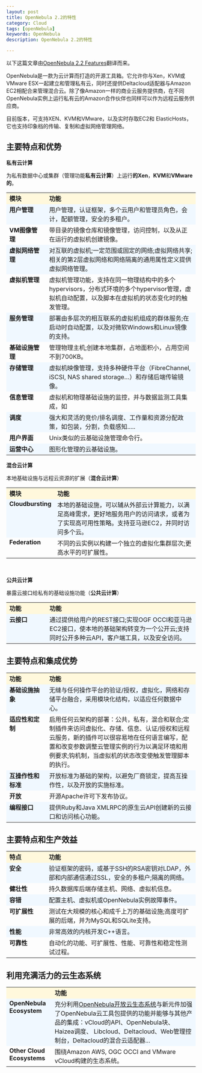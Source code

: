 ```yaml
---
layout: post
title: OpenNebula 2.2的特性
category: Cloud
tags: [openNebula]
keywords: OpenNebula
description: OpenNebula 2.2的特性

---
```

<p>以下这篇文章由<a title="OpenNebula 2.2 Features" href="http://opennebula.org/documentation:features">OpenNebula 2.2 Features</a>翻译而来。</p>

<p>OpenNebula是一款为云计算而打造的开源工具箱。它允许你与Xen，KVM或VMware ESX一起建立和管理私有云，同时还提供Deltacloud适配器与Amazon EC2相配合来管理混合云。除了像Amazon一样的商业云服务提供商，在不同OpenNebula实例上运行私有云的Amazon合作伙伴也同样可以作为远程云服务供应商。</p>

<p>目前版本，可支持XEN、KVM和VMware，以及实时存取EC2和 ElasticHosts，它也支持印象档的传输、复制和虚拟网络管理网络。
<h2>主要特点和优势</h2>
<strong>私有云计算</strong><strong> </strong></p>

<p>为私有数据中心或集群（管理功能<strong>私有云计算</strong>）上运行<strong>的</strong><strong>Xen</strong>，<strong>KVM</strong>和<strong>VMware</strong><strong>的</strong>。
<table width="100%">
<tbody>
<tr bgcolor="cornsilk">
<td valign="top" width="107"><strong>模块</strong></td>
<td valign="top" width="453"><strong>功能</strong></td>
</tr>
<tr bgcolor="aliceblue">
<td valign="top" width="107"><strong>用户管理</strong></td>
<td valign="top" width="453">用户管理，认证框架，多个云用户和管理员角色，会计，配额管理，安全的多租户。</td>
</tr>
<tr>
<td valign="top" width="107"><strong>VM</strong><strong>图像管理</strong></td>
<td valign="top" width="453">带目录的镜像仓库和镜像管理，访问控制，以及从正在运行的虚拟机创建镜像。</td>
</tr>
<tr bgcolor="aliceblue">
<td valign="top" width="107"><strong>虚拟网络管理</strong></td>
<td valign="top" width="453">对互联的虚拟机;一定范围或固定的网络;虚拟网络共享;相关的第2层虚拟网络和网络隔离的通用属性定义提供虚拟网络管理。</td>
</tr>
<tr>
<td valign="top" width="107"><strong>虚拟机管理</strong></td>
<td valign="top" width="453">虚拟机管理功能，支持在同一物理结构中的多个hypervisors，分布式环境的多个hypervisor管理，虚拟机自动配置，以及脚本在虚拟机的状态变化时的触发管理。</td>
</tr>
<tr bgcolor="aliceblue">
<td valign="top" width="107"><strong>服务管理</strong></td>
<td valign="top" width="453">部署由多层次的相互联系的虚拟机组成的群体服务;在启动时自动配置，以及对微软Windows和Linux镜像的支持。</td>
</tr>
<tr>
<td valign="top" width="107"><strong>基础设施管理</strong></td>
<td valign="top" width="453">管理物理主机;创建本地集群，占地面积小，占用空间不到700KB。</td>
</tr>
<tr bgcolor="aliceblue">
<td valign="top" width="107"><strong>存储管理</strong></td>
<td valign="top" width="453">虚拟机映像管理，支持多种硬件平台（FibreChannel, iSCSI, NAS shared storage…）和存储后端传输镜像。</td>
</tr>
<tr>
<td valign="top" width="107"><strong>信息管理</strong></td>
<td valign="top" width="453">虚拟机和物理基础设施的监控，并与数据监测工具集成，如</td>
</tr>
<tr bgcolor="aliceblue">
<td valign="top" width="107"><strong>调度</strong></td>
<td valign="top" width="453">强大和灵活的竞价/排名调度、工作量和资源分配政策，如包装，分割，负载感知.....</td>
</tr>
<tr>
<td valign="top" width="107"><strong>用户界面</strong></td>
<td valign="top" width="453">Unix类似的云基础设施管理命令行。</td>
</tr>
<tr bgcolor="aliceblue">
<td valign="top" width="107"><strong>运营中心</strong></td>
<td valign="top" width="453">图形化管理的云基础设施。</td>
</tr>
</tbody>
</table>
<!--more--></p>

<p><strong>混合云计算</strong></p>

<p>本地基础设施与远程云资源的扩展（<strong>混合云计算</strong>）
<table width="100%">
<tbody>
<tr bgcolor="cornsilk">
<td valign="top" width="111"><strong>模块</strong></td>
<td valign="top" width="449"><strong>功能</strong></td>
</tr>
<tr bgcolor="aliceblue">
<td valign="top" width="111"><strong>Cloudbursting</strong></td>
<td valign="top" width="449">本地的基础设施，可以辅从外部云计算能力，以满足高峰需求，更好地服务用户的访问请求，或者为了实现高可用性策略。支持亚马逊EC2，并同时访问多个云。</td>
</tr>
<tr>
<td valign="top" width="111"><strong>Federation</strong><strong> </strong></td>
<td valign="top" width="449">不同的云实例以构建一个独立的虚拟化集群层次;更高水平的可扩展性。</td>
</tr>
</tbody>
</table>
&nbsp;</p>

<p><strong>公共云计算</strong></p>

<p>暴露云接口给私有的基础设施功能（<strong>公共云计算</strong>）
<table width="100%">
<tbody>
<tr bgcolor="cornsilk">
<td valign="top" width="107"><strong>功能</strong></td>
<td valign="top" width="453"><strong>功能</strong></td>
</tr>
<tr bgcolor="aliceblue">
<td valign="top" width="107"><strong>云接口</strong></td>
<td valign="top" width="453">通过提供给用户的REST接口;实现OGF OCCI和亚马逊EC2接口，使本地的基础架构转变为一个公开云;支持同时公开多种云API，客户端工具，以及安全访问。</td>
</tr>
</tbody>
</table>
<h2>主要特点和集成优势</h2>
<table width="100%">
<tbody>
<tr bgcolor="cornsilk">
<td valign="top" width="107"><strong>功能</strong></td>
<td valign="top" width="453"><strong>功能</strong></td>
</tr>
<tr bgcolor="aliceblue">
<td valign="top" width="107"><strong>基础设施抽象</strong></td>
<td valign="top" width="453">无缝与任何操作平台的验证/授权，虚拟化，网络和存储平台融合，采用模块化结构，以适应任何数据中心。</td>
</tr>
<tr>
<td valign="top" width="107"><strong>适应性和定制</strong></td>
<td valign="top" width="453">启用任何云架构的部署：公共，私有，混合和联合;定制插件来访问虚拟化、存储、信息、认证/授权和远程云服务，新的插件可以很容易地在任何语言编写，配置和改变参数调整云管理实例的行为以满足环境和用例要求;钩机制，当虚拟机的状态改变使触发管理脚本的执行。</td>
</tr>
<tr bgcolor="aliceblue">
<td valign="top" width="107"><strong>互操作性和标准</strong></td>
<td valign="top" width="453">开放标准为基础的架构，以避免厂商锁定，提高互操作性​​，以及开放的实施标准。</td>
</tr>
<tr>
<td valign="top" width="107"><strong>开放</strong></td>
<td valign="top" width="453">开源Apache许可下发布协议。</td>
</tr>
<tr bgcolor="aliceblue">
<td valign="top" width="107"><strong>编程接口</strong></td>
<td valign="top" width="453">提供Ruby和Java XMLRPC的原生云API创建新的云接口和访问核心功能。</td>
</tr>
</tbody>
</table>
<h2>主要特点和生产效益</h2>
<table width="100%">
<tbody>
<tr bgcolor="cornsilk">
<td valign="top" width="107"><strong>特点</strong></td>
<td valign="top" width="453"><strong>功能</strong></td>
</tr>
<tr bgcolor="aliceblue">
<td valign="top" width="107"><strong>安全</strong></td>
<td valign="top" width="453">验证框架的密码，或基于SSH的RSA密钥对LDAP，外部和内部通信通过SSL，安全的多​​租户;隔离的网络。</td>
</tr>
<tr>
<td valign="top" width="107"><strong>健壮性</strong></td>
<td valign="top" width="453">持久数据库后端存储主机、网络、虚拟机信息。</td>
</tr>
<tr bgcolor="aliceblue">
<td valign="top" width="107"><strong>容错</strong></td>
<td valign="top" width="453">配置主机、虚拟机或OpenNebula实例故障事件。</td>
</tr>
<tr>
<td valign="top" width="107"><strong>可扩展性</strong></td>
<td valign="top" width="453">测试在大规模的核心和成千上万的基础设施;高度可扩展的后端，并为MySQL和SQLite支持。</td>
</tr>
<tr bgcolor="aliceblue">
<td valign="top" width="107"><strong>性能</strong></td>
<td valign="top" width="453">非常高效的内核开发C++语言。</td>
</tr>
<tr>
<td valign="top" width="107"><strong>可靠性</strong></td>
<td valign="top" width="453">自动化的功能、可扩展性、性能、可靠性和稳定性测试过程。</td>
</tr>
</tbody>
</table>
<h2>利用充满活力的云生态系统</h2>
<table width="100%">
<tbody>
<tr bgcolor="cornsilk">
<td valign="top" width="107"></td>
<td valign="top" width="453"><strong>功能</strong></td>
</tr>
<tr bgcolor="aliceblue">
<td valign="top" width="107"><strong>OpenNebula Ecosystem</strong></td>
<td valign="top" width="453">充分利用<a title="http://www.opennebula.org/software:ecosystem" href="http://www.opennebula.org/software:ecosystem">OpenNebula开放云生态系统</a>与新元件加强了OpenNebula云工具包提供的功能并能够与其他产品的集成：vCloud的API、OpenNebula块、Haizea调度、 Libcloud、Deltacloud、Web管理控制台，Deltacloud的混合云适配器...</td>
</tr>
<tr>
<td valign="top" width="107"><strong>Other Cloud Ecosystems</strong></td>
<td valign="top" width="453">围绕Amazon AWS, OGC OCCI and VMware vCloud构建的生态系统。</td>
</tr>
</tbody>
</table></p>
